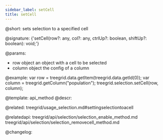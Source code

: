 ```yaml
---
sidebar_label: setCell
title: setCell
---          
```


@short: sets selection to a specified cell

@signature: {'setCell(row?: any, col?: any, ctrlUp?: boolean, shiftUp?: boolean): void;'}

@params:
- row     object    an object with a cell to be selected
- column  object    the config of a column

@example:
var row = treegrid.data.getItem(treegrid.data.getId(0));
var column = treegrid.getColumn("population");
treegrid.selection.setCell(row, column);

@template: api_method
@descr:

@related: treegrid/usage_selection.md#settingselectiontoacell

@relatedapi: 
treegrid/api/selection/selection_enable_method.md
treegrid/api/selection/selection_removecell_method.md

@changelog:

